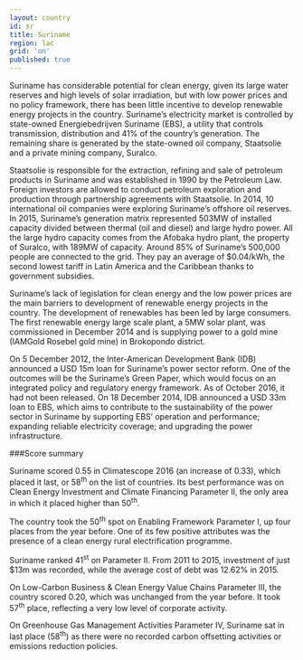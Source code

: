 ```yaml
---
layout: country
id: sr
title: Suriname
region: lac
grid: 'on'
published: true
---
```


Suriname has considerable potential for clean energy, given its large water reserves and high levels of solar irradiation, but with low power prices and no policy framework, there has been little incentive to develop renewable energy projects in the country.
Suriname’s electricity market is controlled by state-owned Energiebedrijven Suriname (EBS), a utility that controls transmission, distribution and 41% of the country’s generation. The remaining share is generated by the state-owned oil company, Staatsolie and a private mining company, Suralco.

Staatsolie is responsible for the extraction, refining and sale of petroleum products in Suriname and was established in 1990 by the Petroleum Law. Foreign investors are allowed to conduct petroleum exploration and production through partnership agreements with Staatsolie. In 2014, 10 international oil companies were exploring Suriname’s offshore oil reserves.
In 2015, Suriname’s generation matrix represented 503MW of installed capacity divided between thermal (oil and diesel) and large hydro power. All the large hydro capacity comes from the Afobaka hydro plant, the property of Suralco, with 189MW of capacity. Around 85% of Suriname’s 500,000 people are connected to the grid. They pay an average of $0.04/kWh, the second lowest tariff in Latin America and the Caribbean thanks to government subsidies.

Suriname’s lack of legislation for clean energy and the low power prices are the main barriers to development of renewable energy projects in the country. The development of renewables has been led by large consumers. The first renewable energy large scale plant, a 5MW solar plant, was commissioned in December 2014 and is supplying power to a gold mine (IAMGold Rosebel gold mine) in Brokopondo district.

On 5 December 2012, the Inter-American Development Bank (IDB) announced a USD 15m loan for Suriname’s power sector reform. One of the outcomes will be the Suriname’s Green Paper, which would focus on an integrated policy and regulatory energy framework. As of October 2016, it had not been released. On 18 December 2014, IDB announced a USD 33m loan to EBS, which aims to contribute to the sustainability of the power sector in Suriname by supporting EBS’ operation and performance; expanding reliable electricity coverage; and upgrading the power infrastructure.


###Score summary

Suriname scored 0.55 in Climatescope 2016 (an increase of 0.33), which placed it last, or 58<sup>th</sup>  on the list of countries. Its best performance was on Clean Energy Investment and Climate Financing Parameter II, the only area in which it placed higher than 50<sup>th</sup>.

The country took the 50<sup>th</sup> spot on Enabling Framework Parameter I, up four places from the year before. One of its few positive attributes was the presence of a clean energy rural electrification programme. 

Suriname ranked 41<sup>st</sup> on Parameter II. From 2011 to 2015, investment of just $13m was recorded, while the average cost of debt was 12.62% in 2015.
 
On Low-Carbon Business & Clean Energy Value Chains Parameter III, the country scored 0.20, which was unchanged from the year before. It took 57<sup>th</sup> place, reflecting a very low level of corporate activity.

On Greenhouse Gas Management Activities Parameter IV, Suriname sat in last place (58<sup>th</sup>) as there were no recorded carbon offsetting activities or emissions reduction policies.
